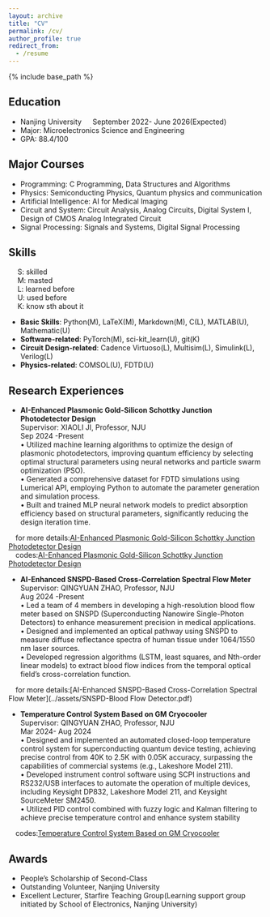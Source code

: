 ```yaml
---
layout: archive
title: "CV"
permalink: /cv/
author_profile: true
redirect_from:
  - /resume
---
```


{% include base_path %}

## Education

* Nanjing University &emsp;                     September 2022- June 2026(Expected)
* Major: Microelectronics Science and Engineering
* GPA: 88.4/100

## Major Courses
 
* Programming: C Programming, Data Structures and Algorithms
* Physics: Semiconducting Physics, Quantum physics and communication
* Artificial Intelligence: AI for Medical Imaging
* Circuit and System: Circuit Analysis, Analog Circuits, Digital System I, Design of CMOS Analog Integrated Circuit
* Signal Processing: Signals and Systems, Digital Signal Processing
 
## Skills

&emsp; S:  skilled<br>
&emsp; M:  masted<br>
&emsp; L:  learned before<br>
&emsp; U:  used before<br>
&emsp; K:  know sth about it<br>
* **Basic Skills**: Python(M), LaTeX(M), Markdown(M), C(L), MATLAB(U), Mathematic(U)  
* **Software-related**: PyTorch(M), sci-kit_learn(U), git(K)  
* **Circuit Design-related**: Cadence Virtuoso(L), Multisim(L), Simulink(L), Verilog(L)  
* **Physics-related**: COMSOL(U), FDTD(U)  


## Research Experiences

* **AI-Enhanced Plasmonic Gold-Silicon Schottky Junction Photodetector Design**<br>
Supervisor: XIAOLI JI, Professor, NJU<br>
Sep 2024 -Present<br>
• Utilized machine learning algorithms to optimize the design of plasmonic photodetectors, improving quantum
efficiency by selecting optimal structural parameters using neural networks and particle swarm optimization
(PSO).<br>
• Generated a comprehensive dataset for FDTD simulations using Lumerical API, employing Python to automate
the parameter generation and simulation process.<br>
• Built and trained MLP neural network models to predict absorption efficiency based on structural parameters,
significantly reducing the design iteration time.

&emsp;for more details:[AI-Enhanced Plasmonic Gold-Silicon Schottky Junction Photodetector Design](../assets/Algorithm-Schottky.pptx)<br>
&emsp;codes:[AI-Enhanced Plasmonic Gold-Silicon Schottky Junction Photodetector Design](../assets/Schottky-code.zip)

* **AI-Enhanced SNSPD-Based Cross-Correlation Spectral Flow Meter**<br>
Supervisor: QINGYUAN ZHAO, Professor, NJU<br>
Aug 2024 -Present<br>
• Led a team of 4 members in developing a high-resolution blood flow meter based on SNSPD (Superconducting
Nanowire Single-Photon Detectors) to enhance measurement precision in medical applications.<br>
• Designed and implemented an optical pathway using SNSPD to measure diffuse reflectance spectra of human
tissue under 1064/1550 nm laser sources.<br>
• Developed regression algorithms (LSTM, least squares, and Nth-order linear models) to extract blood flow
indices from the temporal optical field’s cross-correlation function.

&emsp;for more details:[AI-Enhanced SNSPD-Based Cross-Correlation Spectral Flow Meter](../assets/SNSPD-Blood Flow Detector.pdf)

* **Temperature Control System Based on GM Cryocooler**<br>
Supervisor: QINGYUAN ZHAO, Professor, NJU<br>
Mar 2024- Aug 2024<br>
• Designed and implemented an automated closed-loop temperature control system for superconducting quantum
device testing, achieving precise control from 40K to 2.5K with 0.05K accuracy, surpassing the capabilities of
commercial systems (e.g., Lakeshore Model 211).<br>
• Developed instrument control software using SCPI instructions and RS232/USB interfaces to automate the
operation of multiple devices, including Keysight DP832, Lakeshore Model 211, and Keysight SourceMeter
SM2450.<br>
• Utilized PID control combined with fuzzy logic and Kalman filtering to achieve precise temperature control and
enhance system stability

&emsp;codes:[Temperature Control System Based on GM Cryocooler](../assets/temp-control.zip)

## Awards
* People’s Scholarship of Second-Class<br>
* Outstanding Volunteer, Nanjing University<br>
* Excellent Lecturer, Starfire Teaching Group(Learning support group initiated by School of Electronics, Nanjing University)
